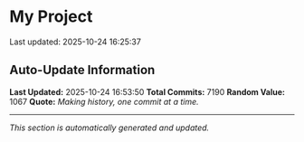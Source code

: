 # My Project


Last updated: 2025-10-24 16:25:37





























































































































































































































































































































































































































































































































































































































































































































































































































































































































































































































































































































































































































































































































































































































































































































































































































































































































































































































































































































































































































































































































































































































































































































































































































































































































































































































































































































































































































































































































































































































































































































































































































































































































































































































































































































































































































































































































































































































































































































































































































































































































































































































































































































































































































































































































































































































































































































































































































































































































































































































































































































































































































































































































































































































































































































































































































































































































































































































































































































































































































































































































































































































































































































































































































































































































































































































































































































































































































































































































































































































































































































































































































































































































































































































































































































































































































































































































































































































































































## Auto-Update Information

**Last Updated:** 2025-10-24 16:53:50
**Total Commits:** 7190
**Random Value:** 1067
**Quote:** _Making history, one commit at a time._

---
_This section is automatically generated and updated._